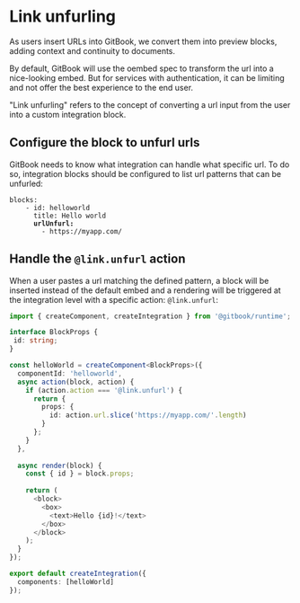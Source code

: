 # Link unfurling

As users insert URLs into GitBook, we convert them into preview blocks, adding context and continuity to documents.

By default, GitBook will use the oembed spec to transform the url into a nice-looking embed. But for services with authentication, it can be limiting and not offer the best experience to the end user.

"Link unfurling" refers to the concept of converting a url input from the user into a custom integration block.

## Configure the block to unfurl urls

GitBook needs to know what integration can handle what specific url. To do so, integration blocks should be configured to list url patterns that can be unfurled:

<pre class="language-yaml"><code class="lang-yaml">blocks:
    - id: helloworld
      title: Hello world
<strong>      urlUnfurl:
</strong>        - https://myapp.com/
</code></pre>

## Handle the `@link.unfurl` action

When a user pastes a url matching the defined pattern, a block will be inserted instead of the default embed and a rendering will be triggered at the integration level with a specific action: `@link.unfurl`:

```typescript
import { createComponent, createIntegration } from '@gitbook/runtime';

interface BlockProps {
 id: string;
}

const helloWorld = createComponent<BlockProps>({
  componentId: 'helloworld',
  async action(block, action) {
    if (action.action === '@link.unfurl') {
      return {
        props: {
          id: action.url.slice('https://myapp.com/'.length)
        }
      };
    }
  },
  
  async render(block) {
    const { id } = block.props;
  
    return (
      <block>
        <box>
          <text>Hello {id}!</text>
        </box>
      </block>
    );
  }
});

export default createIntegration({
  components: [helloWorld]
});
```
